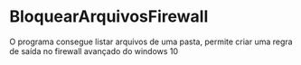 # BloquearArquivosFirewall
O programa consegue listar arquivos de uma pasta, permite criar uma regra de saída no firewall avançado do windows 10
